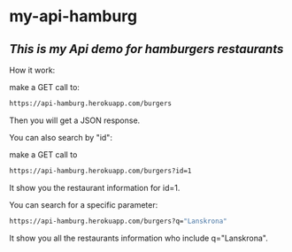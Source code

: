 # my-api-hamburg
## _This is my Api demo for hamburgers restaurants_


How it work:

make a GET call to: 
```sh
https://api-hamburg.herokuapp.com/burgers
```

Then you will get a JSON response. 


You can also search by "id":

make a GET call to 
```sh
https://api-hamburg.herokuapp.com/burgers?id=1
```
It show you the restaurant information for id=1.

You can search for a specific parameter:
```sh
https://api-hamburg.herokuapp.com/burgers?q="Lanskrona"
```
It show you all the restaurants information who include q="Lanskrona".


 